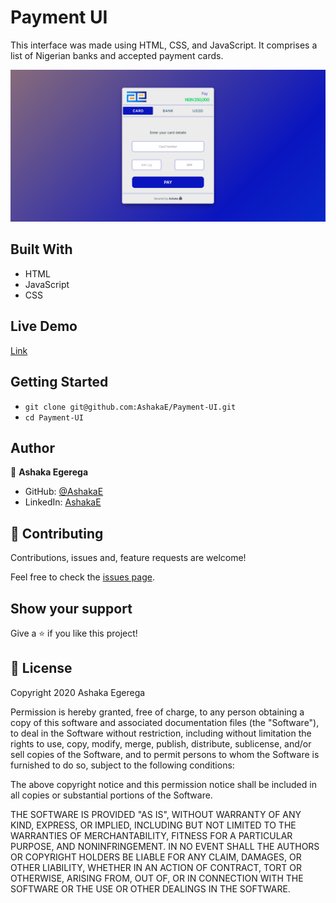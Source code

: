 # Payment UI

This interface was made using HTML, CSS, and JavaScript. It comprises a list of Nigerian banks and accepted payment cards.

>

<p align="center">
  
  <img src="./docs/snapshot.png" >
  
</p>

## Built With

- HTML
- JavaScript
- CSS

## Live Demo

[Link](https://ashakae.github.io/Payment-UI/)

## Getting Started

- `git clone git@github.com:AshakaE/Payment-UI.git`
- `cd Payment-UI`

## Author

👤 **Ashaka Egerega**

- GitHub: [@AshakaE](https://github.com/AshakaE)
- LinkedIn: [AshakaE](https://www.linkedin.com/in/AshakaE/)

## 🤝 Contributing

Contributions, issues and, feature requests are welcome!

Feel free to check the [issues page](https://github.com/AshakaE/Payment-UI/issues).

## Show your support

Give a ⭐️ if you like this project!

## 📝 License

Copyright 2020 Ashaka Egerega

Permission is hereby granted, free of charge, to any person obtaining a copy of this software and associated documentation files (the "Software"), to deal in the Software without restriction, including without limitation the rights to use, copy, modify, merge, publish, distribute, sublicense, and/or sell copies of the Software, and to permit persons to whom the Software is furnished to do so, subject to the following conditions:

The above copyright notice and this permission notice shall be included in all copies or substantial portions of the Software.

THE SOFTWARE IS PROVIDED "AS IS", WITHOUT WARRANTY OF ANY KIND, EXPRESS, OR IMPLIED, INCLUDING BUT NOT LIMITED TO THE WARRANTIES OF MERCHANTABILITY, FITNESS FOR A PARTICULAR PURPOSE, AND NONINFRINGEMENT. IN NO EVENT SHALL THE AUTHORS OR COPYRIGHT HOLDERS BE LIABLE FOR ANY CLAIM, DAMAGES, OR OTHER LIABILITY, WHETHER IN AN ACTION OF CONTRACT, TORT OR OTHERWISE, ARISING FROM, OUT OF, OR IN CONNECTION WITH THE SOFTWARE OR THE USE OR OTHER DEALINGS IN THE SOFTWARE.
